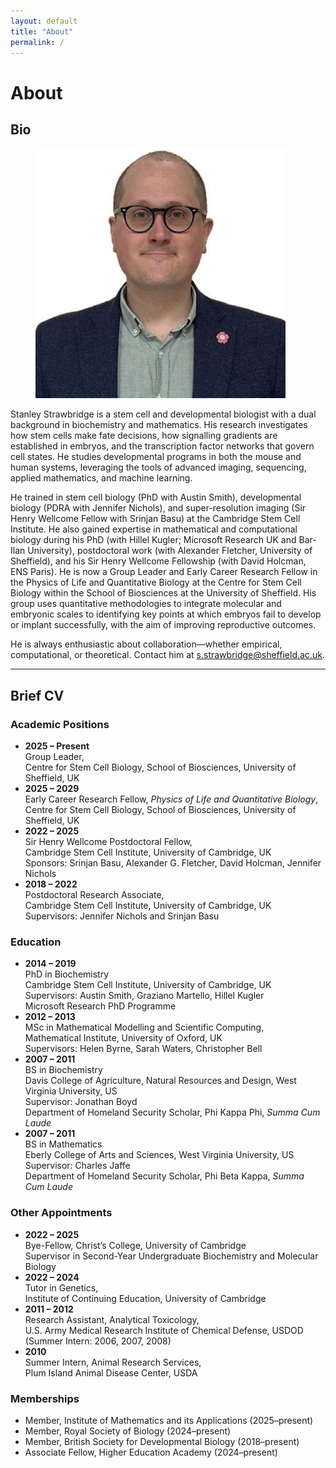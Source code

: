 ```yaml
---
layout: default
title: "About"
permalink: /
---
```


# **About**

## Bio
<figure>
  <img src="/assets/images/people/stanley_strawbridge.jpg" class="people-photo home-photo" />
</figure>

Stanley Strawbridge is a stem cell and developmental biologist with a dual background in biochemistry and mathematics.
His research investigates how stem cells make fate decisions, how signalling gradients are established in embryos, and the transcription factor networks that govern cell states.
He studies developmental programs in both the mouse and human systems, leveraging the tools of advanced imaging, sequencing, applied mathematics, and machine learning.

He trained in stem cell biology (PhD with Austin Smith), developmental biology (PDRA with Jennifer Nichols), and super-resolution imaging (Sir Henry Wellcome Fellow with Srinjan Basu) at the Cambridge Stem Cell Institute.
He also gained expertise in mathematical and computational biology during his PhD (with Hillel Kugler; Microsoft Research UK and Bar-Ilan University), postdoctoral work (with Alexander Fletcher, University of Sheffield), and his Sir Henry Wellcome Fellowship (with David Holcman, ENS Paris).
He is now a Group Leader and Early Career Research Fellow in the Physics of Life and Quantitative Biology at the Centre for Stem Cell Biology within the School of Biosciences at the University of Sheffield.
His group uses quantitative methodologies to integrate molecular and embryonic scales to identifying key points at which embryos fail to develop or implant successfully, with the aim of improving reproductive outcomes.

He is always enthusiastic about collaboration—whether empirical, computational, or theoretical.
Contact him at s.strawbridge@sheffield.ac.uk.

---

## Brief CV

### Academic Positions
- **2025 – Present**  
  Group Leader,  
  Centre for Stem Cell Biology, School of Biosciences, University of Sheffield, UK
- **2025 – 2029**  
  Early Career Research Fellow, *Physics of Life and Quantitative Biology*,  
  Centre for Stem Cell Biology, School of Biosciences, University of Sheffield, UK
- **2022 – 2025**  
  Sir Henry Wellcome Postdoctoral Fellow,  
  Cambridge Stem Cell Institute, University of Cambridge, UK  
  Sponsors: Srinjan Basu, Alexander G. Fletcher, David Holcman, Jennifer Nichols
- **2018 – 2022**  
  Postdoctoral Research Associate,  
  Cambridge Stem Cell Institute, University of Cambridge, UK  
  Supervisors: Jennifer Nichols and Srinjan Basu
  
### Education
- **2014 – 2019**  
  PhD in Biochemistry   
  Cambridge Stem Cell Institute, University of Cambridge, UK  
  Supervisors: Austin Smith, Graziano Martello, Hillel Kugler  
  Microsoft Research PhD Programme
- **2012 – 2013**  
  MSc in Mathematical Modelling and Scientific Computing,  
  Mathematical Institute, University of Oxford, UK  
  Supervisors: Helen Byrne, Sarah Waters, Christopher Bell
- **2007 – 2011**  
  BS in Biochemistry  
  Davis College of Agriculture, Natural Resources and Design, West Virginia University, US  
  Supervisor: Jonathan Boyd  
  Department of Homeland Security Scholar, Phi Kappa Phi, *Summa Cum Laude*
- **2007 – 2011**  
  BS in Mathematics  
  Eberly College of Arts and Sciences, West Virginia University, US  
  Supervisor: Charles Jaffe  
  Department of Homeland Security Scholar, Phi Beta Kappa, *Summa Cum Laude*
  
### Other Appointments
- **2022 – 2025**  
  Bye-Fellow, Christ’s College, University of Cambridge  
  Supervisor in Second-Year Undergraduate Biochemistry and Molecular Biology
- **2022 – 2024**  
  Tutor in Genetics,  
  Institute of Continuing Education, University of Cambridge
- **2011 – 2012**  
  Research Assistant, Analytical Toxicology,  
  U.S. Army Medical Research Institute of Chemical Defense, USDOD  
  (Summer Intern: 2006, 2007, 2008)
- **2010**  
  Summer Intern, Animal Research Services,  
  Plum Island Animal Disease Center, USDA

### Memberships
- Member, Institute of Mathematics and its Applications (2025–present)  
- Member, Royal Society of Biology (2024–present)  
- Member, British Society for Developmental Biology (2018–present)
- Associate Fellow, Higher Education Academy (2024–present)